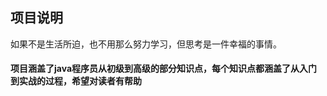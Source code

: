 ## 项目说明



如果不是生活所迫，也不用那么努力学习，但思考是一件幸福的事情。

#### 项目涵盖了java程序员从初级到高级的部分知识点，每个知识点都涵盖了从入门到实战的过程，希望对读者有帮助



